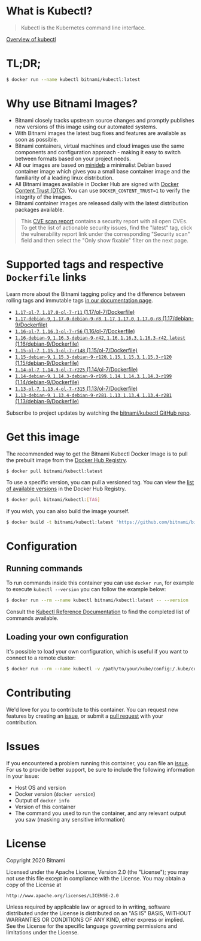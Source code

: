 
# What is Kubectl?

> Kubectl is the Kubernetes command line interface.

[Overview of kubectl](https://kubernetes.io/docs/reference/kubectl/overview/)

# TL;DR;

```bash
$ docker run --name kubectl bitnami/kubectl:latest
```

# Why use Bitnami Images?

* Bitnami closely tracks upstream source changes and promptly publishes new versions of this image using our automated systems.
* With Bitnami images the latest bug fixes and features are available as soon as possible.
* Bitnami containers, virtual machines and cloud images use the same components and configuration approach - making it easy to switch between formats based on your project needs.
* All our images are based on [minideb](https://github.com/bitnami/minideb) a minimalist Debian based container image which gives you a small base container image and the familiarity of a leading linux distribution.
* All Bitnami images available in Docker Hub are signed with [Docker Content Trust (DTC)](https://docs.docker.com/engine/security/trust/content_trust/). You can use `DOCKER_CONTENT_TRUST=1` to verify the integrity of the images.
* Bitnami container images are released daily with the latest distribution packages available.


> This [CVE scan report](https://quay.io/repository/bitnami/kubectl?tab=tags) contains a security report with all open CVEs. To get the list of actionable security issues, find the "latest" tag, click the vulnerability report link under the corresponding "Security scan" field and then select the "Only show fixable" filter on the next page.

# Supported tags and respective `Dockerfile` links

Learn more about the Bitnami tagging policy and the difference between rolling tags and immutable tags [in our documentation page](https://docs.bitnami.com/containers/how-to/understand-rolling-tags-containers/).


* [`1.17-ol-7`, `1.17.0-ol-7-r11` (1.17/ol-7/Dockerfile)](https://github.com/bitnami/bitnami-docker-kubectl/blob/1.17.0-ol-7-r11/1.17/ol-7/Dockerfile)
* [`1.17-debian-9`, `1.17.0-debian-9-r8`, `1.17`, `1.17.0`, `1.17.0-r8` (1.17/debian-9/Dockerfile)](https://github.com/bitnami/bitnami-docker-kubectl/blob/1.17.0-debian-9-r8/1.17/debian-9/Dockerfile)
* [`1.16-ol-7`, `1.16.3-ol-7-r56` (1.16/ol-7/Dockerfile)](https://github.com/bitnami/bitnami-docker-kubectl/blob/1.16.3-ol-7-r56/1.16/ol-7/Dockerfile)
* [`1.16-debian-9`, `1.16.3-debian-9-r42`, `1.16`, `1.16.3`, `1.16.3-r42`, `latest` (1.16/debian-9/Dockerfile)](https://github.com/bitnami/bitnami-docker-kubectl/blob/1.16.3-debian-9-r42/1.16/debian-9/Dockerfile)
* [`1.15-ol-7`, `1.15.3-ol-7-r148` (1.15/ol-7/Dockerfile)](https://github.com/bitnami/bitnami-docker-kubectl/blob/1.15.3-ol-7-r148/1.15/ol-7/Dockerfile)
* [`1.15-debian-9`, `1.15.3-debian-9-r120`, `1.15`, `1.15.3`, `1.15.3-r120` (1.15/debian-9/Dockerfile)](https://github.com/bitnami/bitnami-docker-kubectl/blob/1.15.3-debian-9-r120/1.15/debian-9/Dockerfile)
* [`1.14-ol-7`, `1.14.3-ol-7-r225` (1.14/ol-7/Dockerfile)](https://github.com/bitnami/bitnami-docker-kubectl/blob/1.14.3-ol-7-r225/1.14/ol-7/Dockerfile)
* [`1.14-debian-9`, `1.14.3-debian-9-r199`, `1.14`, `1.14.3`, `1.14.3-r199` (1.14/debian-9/Dockerfile)](https://github.com/bitnami/bitnami-docker-kubectl/blob/1.14.3-debian-9-r199/1.14/debian-9/Dockerfile)
* [`1.13-ol-7`, `1.13.4-ol-7-r315` (1.13/ol-7/Dockerfile)](https://github.com/bitnami/bitnami-docker-kubectl/blob/1.13.4-ol-7-r315/1.13/ol-7/Dockerfile)
* [`1.13-debian-9`, `1.13.4-debian-9-r281`, `1.13`, `1.13.4`, `1.13.4-r281` (1.13/debian-9/Dockerfile)](https://github.com/bitnami/bitnami-docker-kubectl/blob/1.13.4-debian-9-r281/1.13/debian-9/Dockerfile)

Subscribe to project updates by watching the [bitnami/kubectl GitHub repo](https://github.com/bitnami/bitnami-docker-kubectl).

# Get this image

The recommended way to get the Bitnami Kubectl Docker Image is to pull the prebuilt image from the [Docker Hub Registry](https://hub.docker.com/r/bitnami/kubectl).

```bash
$ docker pull bitnami/kubectl:latest
```

To use a specific version, you can pull a versioned tag. You can view the [list of available versions](https://hub.docker.com/r/bitnami/kubectl/tags/) in the Docker Hub Registry.

```bash
$ docker pull bitnami/kubectl:[TAG]
```

If you wish, you can also build the image yourself.

```bash
$ docker build -t bitnami/kubectl:latest 'https://github.com/bitnami/bitnami-docker-kubectl.git#master:1.16/debian-9'
```

# Configuration

## Running commands

To run commands inside this container you can use `docker run`, for example to execute `kubectl --version` you can follow the example below:

```bash
$ docker run --rm --name kubectl bitnami/kubectl:latest -- --version
```

Consult the [Kubectl Reference Documentation](https://kubernetes.io/docs/reference/generated/kubectl/kubectl-commands) to find the completed list of commands available.

## Loading your own configuration

It's possible to load your own configuration, which is useful if you want to connect to a remote cluster:

```bash
$ docker run --rm --name kubectl -v /path/to/your/kube/config:/.kube/config bitnami/kubectl:latest
```

# Contributing

We'd love for you to contribute to this container. You can request new features by creating an [issue](https://github.com/bitnami/bitnami-docker-kubectl/issues), or submit a [pull request](https://github.com/bitnami/bitnami-docker-kubectl/pulls) with your contribution.

# Issues

If you encountered a problem running this container, you can file an [issue](https://github.com/bitnami/bitnami-docker-kubectl/issues). For us to provide better support, be sure to include the following information in your issue:

- Host OS and version
- Docker version (`docker version`)
- Output of `docker info`
- Version of this container
- The command you used to run the container, and any relevant output you saw (masking any sensitive information)

# License

Copyright 2020 Bitnami

Licensed under the Apache License, Version 2.0 (the "License");
you may not use this file except in compliance with the License.
You may obtain a copy of the License at

    http://www.apache.org/licenses/LICENSE-2.0

Unless required by applicable law or agreed to in writing, software
distributed under the License is distributed on an "AS IS" BASIS,
WITHOUT WARRANTIES OR CONDITIONS OF ANY KIND, either express or implied.
See the License for the specific language governing permissions and
limitations under the License.

